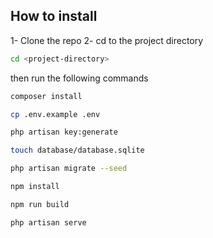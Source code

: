 ## How to install

1- Clone the repo
2- cd to the project directory

```bash
cd <project-directory>
```

then run the following commands

```bash
composer install
```

```bash
cp .env.example .env
```

```bash
php artisan key:generate
```

```bash
touch database/database.sqlite
```

```bash
php artisan migrate --seed
```

```bash
npm install
```

```bash
npm run build
```

```bash
php artisan serve
```
